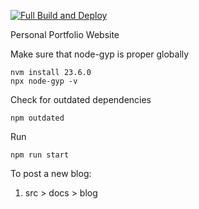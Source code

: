 [![Full Build and Deploy](https://github.com/rohchakr/rohchakr.github.io/actions/workflows/rohchakr-portfolio.yml/badge.svg)](https://github.com/rohchakr/rohchakr.github.io/actions/workflows/rohchakr-portfolio.yml)

Personal Portfolio Website

Make sure that node-gyp is proper globally
```shell
nvm install 23.6.0
npx node-gyp -v
```

Check for outdated dependencies
```shell
npm outdated
```

Run
```
npm run start
```

To post a new blog:
1. src > docs > blog

